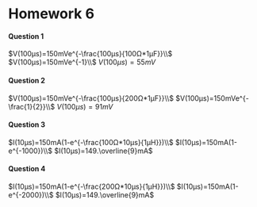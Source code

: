 # Homework 6

#### Question 1

$V(100μs)=150mVe^{-\frac{100μs}{100Ω*1μF}}\\$
$V(100μs)=150mVe^{-1}\\$
$V(100μs)=55mV$

#### Question 2

$V(100μs)=150mVe^{-\frac{100μs}{200Ω*1μF}}\\$
$V(100μs)=150mVe^{-\frac{1}{2}}\\$
$V(100μs)=91mV$

#### Question 3

$I(10μs)=150mA(1-e^{-\frac{100Ω*10μs}{1μH}})\\$
$I(10μs)=150mA(1-e^{-1000})\\$
$I(10μs)=149.\overline{9}mA$

#### Question 4

$I(10μs)=150mA(1-e^{-\frac{200Ω*10μs}{1μH}})\\$
$I(10μs)=150mA(1-e^{-2000})\\$
$I(10μs)=149.\overline{9}mA$
